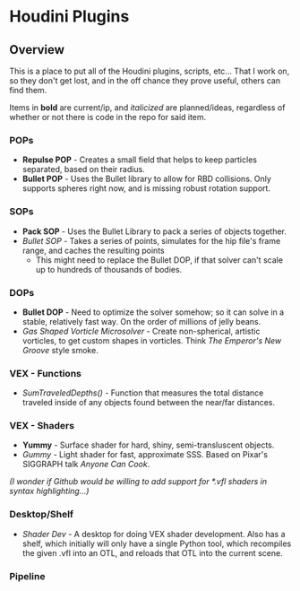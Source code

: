 # Houdini Plugins

## Overview
This is a place to put all of the Houdini plugins, scripts, etc… That I work on, so they don't get lost, and in the off chance they prove useful, others can find them.

Items in **bold** are current/ip, and _italicized_ are planned/ideas, regardless of whether or not there is code in the repo for said item.

### POPs
* **Repulse POP** - Creates a small field that helps to keep particles separated, based on their radius.
* **Bullet POP** - Uses the Bullet library to allow for RBD collisions. Only supports spheres right now, and is missing robust rotation support.

### SOPs
* **Pack SOP** - Uses the Bullet Library to pack a series of objects together.
* _Bullet SOP_ - Takes a series of points, simulates for the hip file's frame range, and caches the resulting points
    * This might need to replace the Bullet DOP, if that solver can't scale up to hundreds of thousands of bodies.

### DOPs
* **Bullet DOP** - Need to optimize the solver somehow; so it can solve in a stable, relatively fast way. On the order of millions of jelly beans.
* _Gas Shaped Vorticle Microsolver_ - Create non-spherical, artistic vorticles, to get custom shapes in vorticles. Think _The Emperor's New Groove_ style smoke.

### VEX - Functions
* _SumTraveledDepths()_ - Function that measures the total distance traveled inside of any objects found between the near/far distances.

### VEX - Shaders
* **Yummy** - Surface shader for hard, shiny, semi-transluscent objects.
* _Gummy_ - Light shader for fast, approximate SSS. Based on Pixar's SIGGRAPH talk _Anyone Can Cook_.

_(I wonder if Github would be willing to add support for *.vfl shaders in syntax highlighting…)_


### Desktop/Shelf
* _Shader Dev_ - A desktop for doing VEX shader development. Also has a shelf, which initially will only have a single Python tool, which recompiles the given .vfl into an OTL, and reloads that OTL into the current scene.

### Pipeline